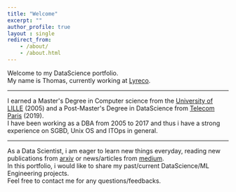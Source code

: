 ```yaml
---
title: "Welcome"
excerpt: ""
author_profile: true
layout : single
redirect_from: 
    - /about/
    - /about.html
---
```

Welcome to my DataScience portfolio. <br>
My name is Thomas, currently working at [Lyreco](https://www.lyreco.com/). 
<br>

---

I earned a Master's Degree in Computer science from the [University of LILLE](https://www.univ-lille.fr/home/) (2005) and a Post-Master's Degree in DataScience from [Telecom Paris](https://www.telecom-paris.fr/en/post-masters-degree/all-post-masters-degree) (2019). 
<br> 
I have been working as a DBA from 2005 to 2017 and thus i have a strong experience on SGBD, Unix OS and ITOps in general.
<br>

---

As a Data Scientist, i am eager to learn new things everyday, reading new publications from [arxiv](https://arxiv.org/) or news/articles from [medium](https://medium.com/topic/data-science).
<br>
In this portfolio, i would like to share my past/current DataScience/ML Engineering projects. 
<br>
Feel free to contact me for any questions/feedbacks.
